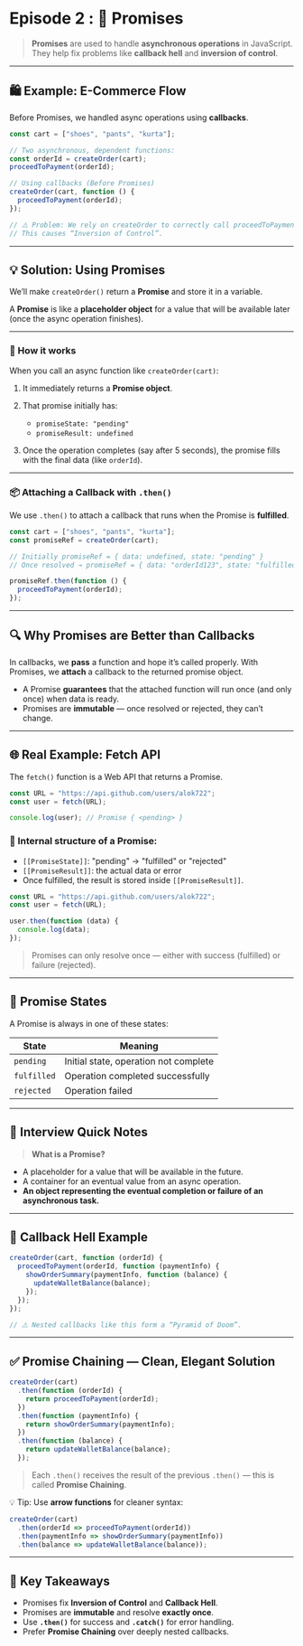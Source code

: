 # Episode 2 : 🤝 Promises

> **Promises** are used to handle **asynchronous operations** in JavaScript.  
They help fix problems like **callback hell** and **inversion of control**.

---

## 🛍️ Example: E-Commerce Flow

Before Promises, we handled async operations using **callbacks**.

```js
const cart = ["shoes", "pants", "kurta"];

// Two asynchronous, dependent functions:
const orderId = createOrder(cart);
proceedToPayment(orderId);

// Using callbacks (Before Promises)
createOrder(cart, function () {
  proceedToPayment(orderId);
});

// ⚠️ Problem: We rely on createOrder to correctly call proceedToPayment.
// This causes “Inversion of Control”.
````

---

## 💡 Solution: Using Promises

We’ll make `createOrder()` return a **Promise** and store it in a variable.

A **Promise** is like a **placeholder object** for a value that will be available later (once the async operation finishes).

---

### 🧠 How it works

When you call an async function like `createOrder(cart)`:

1. It immediately returns a **Promise object**.
2. That promise initially has:

   * `promiseState: "pending"`
   * `promiseResult: undefined`
3. Once the operation completes (say after 5 seconds),
   the promise fills with the final data (like `orderId`).

---

### 📦 Attaching a Callback with `.then()`

We use `.then()` to attach a callback that runs when the Promise is **fulfilled**.

```js
const cart = ["shoes", "pants", "kurta"];
const promiseRef = createOrder(cart);

// Initially promiseRef = { data: undefined, state: "pending" }
// Once resolved → promiseRef = { data: "orderId123", state: "fulfilled" }

promiseRef.then(function () {
  proceedToPayment(orderId);
});
```

---

## 🔍 Why Promises are Better than Callbacks

In callbacks, we **pass** a function and hope it’s called properly.
With Promises, we **attach** a callback to the returned promise object.

* A Promise **guarantees** that the attached function will run once (and only once) when data is ready.
* Promises are **immutable** — once resolved or rejected, they can’t change.

---

## 🌐 Real Example: Fetch API

The `fetch()` function is a Web API that returns a Promise.

```js
const URL = "https://api.github.com/users/alok722";
const user = fetch(URL);

console.log(user); // Promise { <pending> }
```

### 🧩 Internal structure of a Promise:

* `[[PromiseState]]`: "pending" → "fulfilled" or "rejected"
* `[[PromiseResult]]`: the actual data or error
* Once fulfilled, the result is stored inside `[[PromiseResult]]`.

```js
const URL = "https://api.github.com/users/alok722";
const user = fetch(URL);

user.then(function (data) {
  console.log(data);
});
```

> Promises can only resolve once — either with success (fulfilled) or failure (rejected).

---

## 🔐 Promise States

A Promise is always in one of these states:

| State       | Meaning                               |
| ----------- | ------------------------------------- |
| `pending`   | Initial state, operation not complete |
| `fulfilled` | Operation completed successfully      |
| `rejected`  | Operation failed                      |

---

## 🧠 Interview Quick Notes

> **What is a Promise?**

* A placeholder for a value that will be available in the future.
* A container for an eventual value from an async operation.
* **An object representing the eventual completion or failure of an asynchronous task.**

---

## 🚫 Callback Hell Example

```js
createOrder(cart, function (orderId) {
  proceedToPayment(orderId, function (paymentInfo) {
    showOrderSummary(paymentInfo, function (balance) {
      updateWalletBalance(balance);
    });
  });
});

// ⚠️ Nested callbacks like this form a “Pyramid of Doom”.
```

---

## ✅ Promise Chaining — Clean, Elegant Solution

```js
createOrder(cart)
  .then(function (orderId) {
    return proceedToPayment(orderId);
  })
  .then(function (paymentInfo) {
    return showOrderSummary(paymentInfo);
  })
  .then(function (balance) {
    return updateWalletBalance(balance);
  });
```

> Each `.then()` receives the result of the previous `.then()` — this is called **Promise Chaining**.

💡 Tip: Use **arrow functions** for cleaner syntax:

```js
createOrder(cart)
  .then(orderId => proceedToPayment(orderId))
  .then(paymentInfo => showOrderSummary(paymentInfo))
  .then(balance => updateWalletBalance(balance));
```

---

## 🧠 Key Takeaways

* Promises fix **Inversion of Control** and **Callback Hell**.
* Promises are **immutable** and resolve **exactly once**.
* Use **`.then()`** for success and **`.catch()`** for error handling.
* Prefer **Promise Chaining** over deeply nested callbacks.
